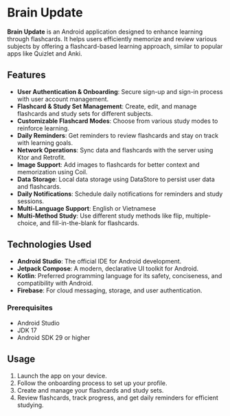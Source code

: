 # Brain Update 

**Brain Update** is an Android application designed to enhance learning through flashcards. It helps users efficiently memorize and review various subjects by offering a flashcard-based learning approach, similar to popular apps like Quizlet and Anki.

## Features

- **User Authentication & Onboarding**: Secure sign-up and sign-in process with user account management.
- **Flashcard & Study Set Management**: Create, edit, and manage flashcards and study sets for different subjects.
- **Customizable Flashcard Modes**: Choose from various study modes to reinforce learning.
- **Daily Reminders**: Get reminders to review flashcards and stay on track with learning goals.
- **Network Operations**: Sync data and flashcards with the server using Ktor and Retrofit.
- **Image Support**: Add images to flashcards for better context and memorization using Coil.
- **Data Storage**: Local data storage using DataStore to persist user data and flashcards.
- **Daily Notifications**: Schedule daily notifications for reminders and study sessions.
- **Multi-Language Support**: English or Vietnamese
- **Multi-Method Study**: Use different study methods like flip, multiple-choice, and fill-in-the-blank for flashcards.

## Technologies Used

- **Android Studio**: The official IDE for Android development.
- **Jetpack Compose**: A modern, declarative UI toolkit for Android.
- **Kotlin**: Preferred programming language for its safety, conciseness, and compatibility with Android.
- **Firebase**: For cloud messaging, storage, and user authentication.

### Prerequisites

- Android Studio 
- JDK 17
- Android SDK 29 or higher

## Usage

1. Launch the app on your device.
2. Follow the onboarding process to set up your profile.
3. Create and manage your flashcards and study sets.
4. Review flashcards, track progress, and get daily reminders for efficient studying.
